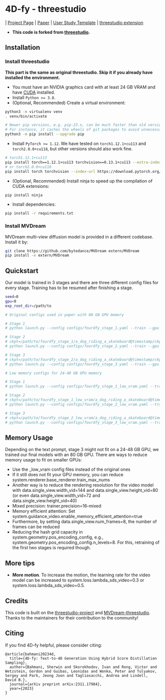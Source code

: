 # 4D-fy - threestudio

| [Project Page](https://sherwinbahmani.github.io/4dfy/) | [Paper](https://arxiv.org/pdf/2311.17984.pdf) | [User Study Template](https://github.com/victor-rong/video-generation-study) | [threestudio extension](https://github.com/DSaurus/threestudio-4dfy)

- **This code is forked from [threestudio](https://github.com/threestudio-project/threestudio).**

## Installation

### Install threestudio

**This part is the same as original threestudio. Skip it if you already have installed the environment.**

- You must have an NVIDIA graphics card with at least 24 GB VRAM and have [CUDA](https://developer.nvidia.com/cuda-downloads) installed.
- Install `Python >= 3.8`.
- (Optional, Recommended) Create a virtual environment:

```sh
python3 -m virtualenv venv
. venv/bin/activate

# Newer pip versions, e.g. pip-23.x, can be much faster than old versions, e.g. pip-20.x.
# For instance, it caches the wheels of git packages to avoid unnecessarily rebuilding them later.
python3 -m pip install --upgrade pip
```

- Install `PyTorch >= 1.12`. We have tested on `torch1.12.1+cu113` and `torch2.0.0+cu118`, but other versions should also work fine.

```sh
# torch1.12.1+cu113
pip install torch==1.12.1+cu113 torchvision==0.13.1+cu113 --extra-index-url https://download.pytorch.org/whl/cu113
# or torch2.0.0+cu118
pip install torch torchvision --index-url https://download.pytorch.org/whl/cu118
```

- (Optional, Recommended) Install ninja to speed up the compilation of CUDA extensions:

```sh
pip install ninja
```

- Install dependencies:

```sh
pip install -r requirements.txt
```

### Install MVDream
MVDream multi-view diffusion model is provided in a different codebase. Install it by:

```sh
git clone https://github.com/bytedance/MVDream extern/MVDream
pip install -e extern/MVDream 
```

## Quickstart

Our model is trained in 3 stages and there are three different config files for every stage. Training has to be resumed after finishing a stage.

```sh
seed=0
gpu=0
exp_root_dir=/path/to

# Original configs used in paper with 80 GB GPU memory

# Stage 1
# python launch.py --config configs/fourdfy_stage_1.yaml --train --gpu $gpu exp_root_dir=$exp_root_dir seed=$seed system.prompt_processor.prompt="a dog riding a skateboard"

# Stage 2
# ckpt=/path/to/fourdfy_stage_1/a_dog_riding_a_skateboard@timestamp/ckpts/last.ckpt
# python launch.py --config configs/fourdfy_stage_2.yaml --train --gpu $gpu exp_root_dir=$exp_root_dir seed=$seed system.prompt_processor.prompt="a dog riding a skateboard" system.weights=$ckpt

# Stage 3
# ckpt=/path/to/fourdfy_stage_2/a_dog_riding_a_skateboard@timestamp/ckpts/last.ckpt
# python launch.py --config configs/fourdfy_stage_3.yaml --train --gpu $gpu exp_root_dir=$exp_root_dir seed=$seed system.prompt_processor.prompt="a dog riding a skateboard" system.weights=$ckpt

# Low memory configs for 24-48 GB GPU memory

# Stage 1
# python launch.py --config configs/fourdfy_stage_1_low_vram.yaml --train --gpu $gpu exp_root_dir=$exp_root_dir seed=$seed system.prompt_processor.prompt="a dog riding a skateboard"

# Stage 2
# ckpt=/path/to/fourdfy_stage_1_low_vram/a_dog_riding_a_skateboard@timestamp/ckpts/last.ckpt
# python launch.py --config configs/fourdfy_stage_2_low_vram.yaml --train --gpu $gpu exp_root_dir=$exp_root_dir seed=$seed system.prompt_processor.prompt="a dog riding a skateboard" system.weights=$ckpt

# Stage 3
# ckpt=/path/to/fourdfy_stage_2_low_vram/a_dog_riding_a_skateboard@timestamp/ckpts/last.ckpt
# python launch.py --config configs/fourdfy_stage_3_low_vram.yaml --train --gpu $gpu exp_root_dir=$exp_root_dir seed=$seed system.prompt_processor.prompt="a dog riding a skateboard" system.weights=$ckpt
```

## Memory Usage
Depending on the text prompt, stage 3 might not fit on a 24-48 GB GPU, we trained our final models with an 80 GB GPU.
There are ways to reduce memory usage to fit on smaller GPUs:
- Use the _low_vram config files instead of the original ones
- If it still does not fit your GPU memory, you can reduce system.renderer.base_renderer.train_max_nums
- Another way is to reduce the rendering resolution for the video model with data.single_view.width_vid=144 and data.single_view.height_vid=80 (or even data.single_view.width_vid=72 and data.single_view.height_vid=40)
- Mixed precision: trainer.precision=16-mixed
- Memory efficient attention: Set system.guidance_video.enable_memory_efficient_attention=true
- Furthermore, by setting data.single_view.num_frames=8, the number of frames can be reduced
- Reducing the hash grid capacity in system.geometry.pos_encoding_config, e.g., system.geometry.pos_encoding_config.n_levels=8. For this, retraining of the first two stages is required though.

## More tips
- **More motion**. To increase the motion, the learning rate for the video model can be increased to system.loss.lambda_sds_video=0.3 or system.loss.lambda_sds_video=0.5.

## Credits

This code is built on the [threestudio-project](https://github.com/threestudio-project/threestudio) and [MVDream-threestudio](https://github.com/bytedance/MVDream-threestudio). Thanks to the maintainers for their contribution to the community!

## Citing

If you find 4D-fy helpful, please consider citing:

```
@article{bahmani20234d,
  title={4D-fy: Text-to-4D Generation Using Hybrid Score Distillation Sampling},
  author={Bahmani, Sherwin and Skorokhodov, Ivan and Rong, Victor and Wetzstein, Gordon and Guibas, Leonidas and Wonka, Peter and Tulyakov, Sergey and Park, Jeong Joon and Tagliasacchi, Andrea and Lindell, David B.},
  journal={arXiv preprint arXiv:2311.17984},
  year={2023}
}
```

